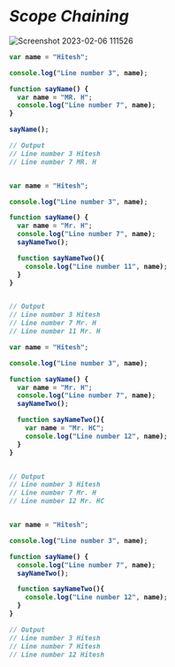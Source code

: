 # _Scope Chaining_



![Screenshot 2023-02-06 111526](https://user-images.githubusercontent.com/91872149/216893086-4571e17e-a861-49f4-bb5c-bf2bd677906a.png)

<b>

```javascript
var name = "Hitesh";

console.log("Line number 3", name);

function sayName() {
  var name = "MR. H";
  console.log("Line number 7", name);
}

sayName();

// Output
// Line number 3 Hitesh
// Line number 7 MR. H
```

```javascript

var name = "Hitesh";

console.log("Line number 3", name);

function sayName() {
  var name = "Mr. H";
  console.log("Line number 7", name);
  sayNameTwo();

  function sayNameTwo(){
    console.log("Line number 11", name);
  }
}


// Output
// Line number 3 Hitesh
// Line number 7 Mr. H
// Line number 11 Mr. H
```

```javascript
var name = "Hitesh";

console.log("Line number 3", name);

function sayName() {
  var name = "Mr. H";
  console.log("Line number 7", name);
  sayNameTwo();

  function sayNameTwo(){
    var name = "Mr. HC";
    console.log("Line number 12", name);
  }
}


// Output
// Line number 3 Hitesh
// Line number 7 Mr. H
// Line number 12 Mr. HC
```

```javascript

var name = "Hitesh";

console.log("Line number 3", name);

function sayName() {
  console.log("Line number 7", name);
  sayNameTwo();

  function sayNameTwo(){
    console.log("Line number 12", name);
  }
}

// Output
// Line number 3 Hitesh
// Line number 7 Hitesh
// Line number 12 Hitesh
```
</b>
